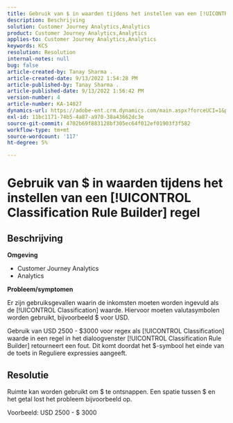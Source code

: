 ```yaml
---
title: Gebruik van $ in waarden tijdens het instellen van een [!UICONTROL Classification Rule Builder] regel
description: Beschrijving
solution: Customer Journey Analytics,Analytics
product: Customer Journey Analytics,Analytics
applies-to: Customer Journey Analytics,Analytics
keywords: KCS
resolution: Resolution
internal-notes: null
bug: false
article-created-by: Tanay Sharma .
article-created-date: 9/13/2022 1:54:28 PM
article-published-by: Tanay Sharma .
article-published-date: 9/13/2022 1:56:42 PM
version-number: 4
article-number: KA-14027
dynamics-url: https://adobe-ent.crm.dynamics.com/main.aspx?forceUCI=1&pagetype=entityrecord&etn=knowledgearticle&id=789a4d90-6b33-ed11-9db1-002248086735
exl-id: 11bc1171-74b5-4a87-a970-38a43662dc3e
source-git-commit: 4702b69f883128bf305ec64f012ef01903f3f582
workflow-type: tm+mt
source-wordcount: '117'
ht-degree: 5%

---
```


# Gebruik van $ in waarden tijdens het instellen van een [!UICONTROL Classification Rule Builder] regel

## Beschrijving


<b>Omgeving</b>

- Customer Journey Analytics
- Analytics




<b>Probleem/symptomen</b>

Er zijn gebruiksgevallen waarin de inkomsten moeten worden ingevuld als de [!UICONTROL Classification] waarde. Hiervoor moeten valutasymbolen worden gebruikt, bijvoorbeeld $ voor USD.



Gebruik van USD 2500 - $3000 voor regex als [!UICONTROL Classification] waarde in een regel in het dialoogvenster [!UICONTROL Classification Rule Builder] retourneert een fout. Dit komt doordat het $-symbool het einde van de toets in Reguliere expressies aangeeft.


## Resolutie


Ruimte kan worden gebruikt om $ te ontsnappen. Een spatie tussen $ en het getal lost het probleem bijvoorbeeld op.

Voorbeeld: USD 2500 - $ 3000
